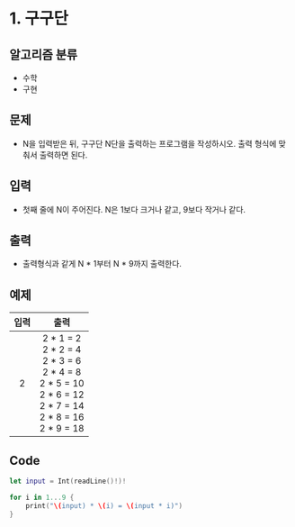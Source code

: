 # 1. 구구단
## 알고리즘 분류
* 수학
*  구현

## 문제
* N을 입력받은 뒤, 구구단 N단을 출력하는 프로그램을 작성하시오. 출력 형식에 맞춰서 출력하면 된다.

## 입력
* 첫째 줄에 N이 주어진다. N은 1보다 크거나 같고, 9보다 작거나 같다.

## 출력
* 출력형식과 같게 N * 1부터 N * 9까지 출력한다.

## 예제
|입력|출력|
|:---:|:---:|
|2|2 * 1 = 2<br>2 * 2 = 4<br>2 * 3 = 6<br>2 * 4 = 8<br>2 * 5 = 10<br>2 * 6 = 12<br>2 * 7 = 14<br>2 * 8 = 16<br>2 * 9 = 18|

## Code
```swift
let input = Int(readLine()!)!

for i in 1...9 {
    print("\(input) * \(i) = \(input * i)")
}
```